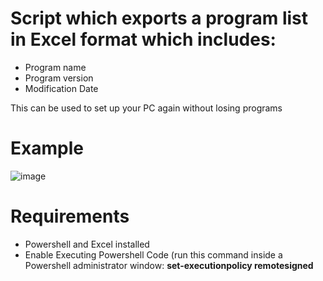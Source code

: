 # Script which exports a program list in Excel format which includes:
- Program name
- Program version
- Modification Date

This can be used to set up your PC again without losing programs

# Example 
![image](https://user-images.githubusercontent.com/76947467/122811690-165b1d80-d2d1-11eb-87e3-9084693eba0e.png)

# Requirements
- Powershell and Excel installed
- Enable Executing Powershell Code (run this command inside a Powershell administrator window: <b>set-executionpolicy remotesigned</b>
